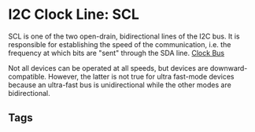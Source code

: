 # I2C Clock Line: SCL 

SCL is one of the two open-drain, bidirectional lines of the I2C bus. It is responsible for establishing the speed of the communication, i.e. the frequency at which bits are "sent" through the SDA line. [Clock Bus](../202305300022/README.md)

Not all devices can be operated at all speeds, but devices are downward-compatible. However, the latter is not true for ultra fast-mode devices because an ultra-fast bus is unidirectional while the other modes are bidirectional.

## Tags
